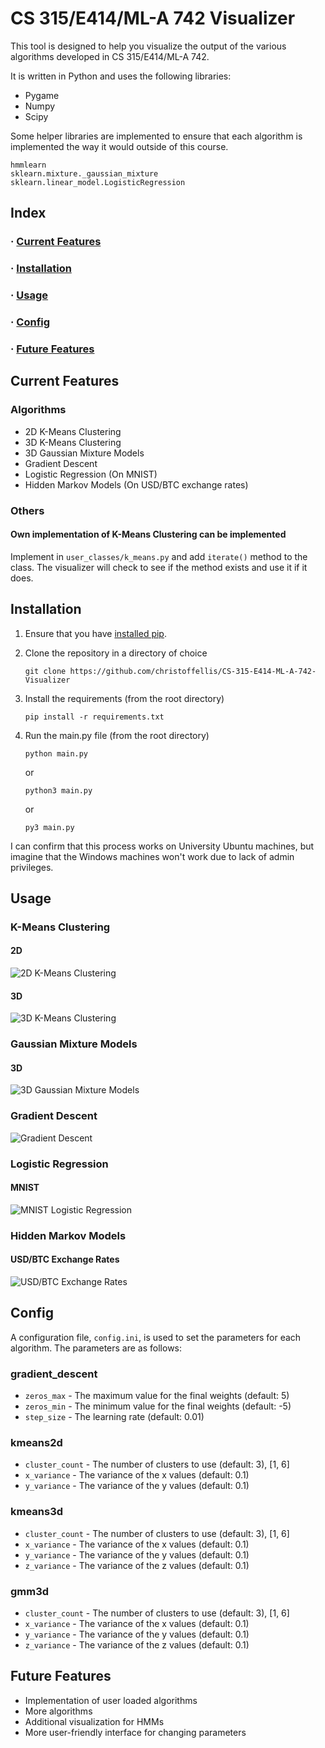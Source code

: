 # CS 315/E414/ML-A 742 Visualizer

This tool is designed to help you visualize the output of the various algorithms 
developed in CS 315/E414/ML-A 742. 

It is written in Python and uses the following libraries:
 - Pygame
 - Numpy
 - Scipy

Some helper libraries are implemented to ensure that each algorithm is implemented
the way it would outside of this course.
```
hmmlearn
sklearn.mixture._gaussian_mixture
sklearn.linear_model.LogisticRegression
```
## Index
### · [Current Features](#current-features)
### · [Installation](#Installation)
### · [Usage](#usage)
### · [Config](#config)
### · [Future Features](#future-features) 


## Current Features

### Algorithms
- 2D K-Means Clustering
- 3D K-Means Clustering
- 3D Gaussian Mixture Models
- Gradient Descent
- Logistic Regression (On MNIST)
- Hidden Markov Models (On USD/BTC exchange rates)

### Others
#### Own implementation of K-Means Clustering can be implemented
Implement in `user_classes/k_means.py` and add `iterate()` method to the class.
The visualizer will check to see if the method exists and use it if it does.

## Installation
1. Ensure that you have [installed pip](https://pip.pypa.io/en/stable/installing/). 
2. Clone the repository in a directory of choice
    ```commandline
    git clone https://github.com/christoffellis/CS-315-E414-ML-A-742-Visualizer
    ```
3. Install the requirements (from the root directory)
    ```commandline
    pip install -r requirements.txt
    ```
4. Run the main.py file (from the root directory)

    ```commandline
    python main.py
    ```
    or
    ```commandline
    python3 main.py
    ```
    or
    ```commandline
    py3 main.py
    ```

I can confirm that this process works on University Ubuntu machines, but imagine that
the Windows machines won't work due to lack of admin privileges.
## Usage

### K-Means Clustering

#### 2D

![2D K-Means Clustering](images/kmeans-2d.png)

#### 3D

![3D K-Means Clustering](images/kmeans-3d.png)

### Gaussian Mixture Models

#### 3D

![3D Gaussian Mixture Models](images/gmm-3d.png)

### Gradient Descent

![Gradient Descent](images/gradient_descent.png)

### Logistic Regression

#### MNIST

![MNIST Logistic Regression](images/mnist-logis.png)

### Hidden Markov Models

#### USD/BTC Exchange Rates

![USD/BTC Exchange Rates](images/hmm.png)

## Config
A configuration file, `config.ini`, is used to set the parameters for each algorithm.
The parameters are as follows:
### gradient_descent
- `zeros_max` - The maximum value for the final weights (default: 5)
- `zeros_min` - The minimum value for the final weights (default: -5)
- `step_size` - The learning rate (default: 0.01)

### kmeans2d
- `cluster_count` - The number of clusters to use (default: 3), [1, 6]
- `x_variance` - The variance of the x values (default: 0.1)
- `y_variance` - The variance of the y values (default: 0.1)

### kmeans3d
- `cluster_count` - The number of clusters to use (default: 3), [1, 6]
- `x_variance` - The variance of the x values (default: 0.1)
- `y_variance` - The variance of the y values (default: 0.1)
- `z_variance` - The variance of the z values (default: 0.1)

### gmm3d
- `cluster_count` - The number of clusters to use (default: 3), [1, 6]
- `x_variance` - The variance of the x values (default: 0.1)
- `y_variance` - The variance of the y values (default: 0.1)
- `z_variance` - The variance of the z values (default: 0.1)

## Future Features
- Implementation of user loaded algorithms
- More algorithms
- Additional visualization for HMMs
- More user-friendly interface for changing parameters